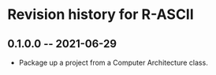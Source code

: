 # Revision history for R-ASCII

## 0.1.0.0 -- 2021-06-29

* Package up a project from a Computer Architecture class.
